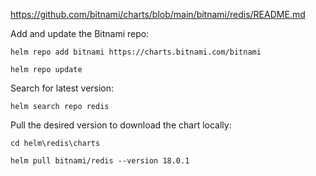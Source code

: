 
https://github.com/bitnami/charts/blob/main/bitnami/redis/README.md

Add and update the Bitnami repo:

```
helm repo add bitnami https://charts.bitnami.com/bitnami

helm repo update
```

Search for latest version:

```
helm search repo redis
```

Pull the desired version to download the chart locally:

```
cd helm\redis\charts

helm pull bitnami/redis --version 18.0.1
```
